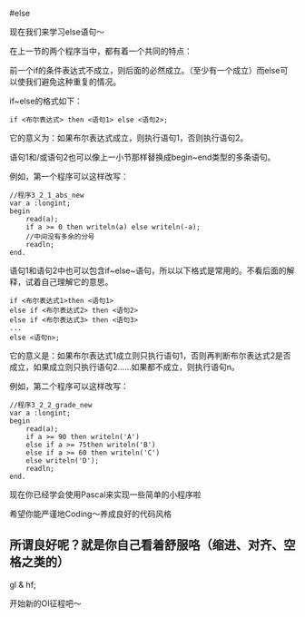 #else

现在我们来学习else语句～

在上一节的两个程序当中，都有着一个共同的特点：

前一个if的条件表达式不成立，则后面的必然成立。（至少有一个成立）而else可以使我们避免这种重复的情况。

if~else的格式如下：

```
if <布尔表达式> then <语句1> else <语句2>;
```

它的意义为：如果布尔表达式成立，则执行语句1，否则执行语句2。

语句1和/或语句2也可以像上一小节那样替换成begin~end类型的多条语句。

例如，第一个程序可以这样改写：

```delphi
//程序3_2_1_abs_new
var a :longint;
begin
	read(a);
	if a >= 0 then writeln(a) else writeln(-a);
	//中间没有多余的分号
	readln;
end.
```

语句1和语句2中也可以包含if~else~语句，所以以下格式是常用的。不看后面的解释，试着自己理解它的意思。

```delphi
if <布尔表达式1>then <语句1>
else if <布尔表达式2> then <语句2>
else if <布尔表达式3> then <语句3>
...
else <语句n>;
```

它的意义是：如果布尔表达式1成立则只执行语句1，否则再判断布尔表达式2是否成立，如果成立则只执行语句2……如果都不成立，则执行语句n。

例如，第二个程序可以这样改写：

```delphi
//程序3_2_2_grade_new
var a :longint;
begin
	read(a);
	if a >= 90 then writeln('A')
	else if a >= 75then writeln('B')
	else if a >= 60 then writeln('C')
	else writeln('D');
	readln;
end.
```

现在你已经学会使用Pascal来实现一些简单的小程序啦

希望你能严谨地Coding～养成良好的代码风格

所谓良好呢？就是你自己看着舒服咯（缩进、对齐、空格之类的）
-------

gl & hf;

开始新的OI征程吧～

